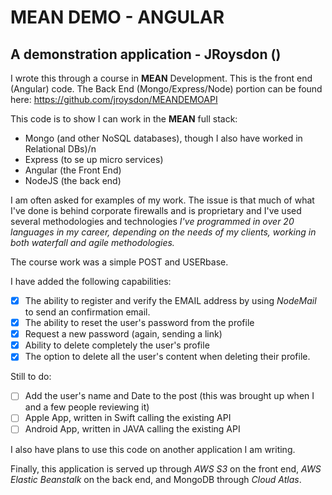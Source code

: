 # MEAN DEMO - ANGULAR
## A demonstration application - JRoysdon ()

I wrote this through a course in **MEAN** Development. This is the front end (Angular) code. The Back End (Mongo/Express/Node) portion can be found here: https://github.com/jroysdon/MEANDEMOAPI

This code is to show I can work in the **MEAN** full stack: 

* Mongo (and other NoSQL databases), though I also have worked in Relational DBs)/n
* Express (to se up micro services)
* Angular (the Front End)
* NodeJS (the back end)

I am often asked for examples of my work. The issue is that much of what I've done is behind corporate firewalls and is proprietary and I've used several methodologies and technologies *I've programmed in over 20 languages in my career, depending on the needs of my clients, working in both waterfall and agile methodologies.*  

The course work was a simple POST and USERbase.

I have added the following capabilities:
- [x] The ability to register and verify the EMAIL address by using *NodeMail* to send an confirmation email. 
- [x] The ability to reset the user's password from the profile
- [x] Request a new password (again, sending a link)
- [x] Ability to delete completely the user's profile
- [x] The option to delete all the user's content when deleting their profile. 

Still to do:
- [ ] Add the user's name and Date to the post (this was brought up when I and a few people reviewing it)
- [ ]  Apple App, written in Swift calling the existing API
- [ ]  Android App, written in JAVA calling the existing API

I also have plans to use this code on another application I am writing.

Finally, this application is served up through *AWS S3* on the front end, *AWS Elastic Beanstalk* on the back end, and MongoDB through *Cloud Atlas*.  